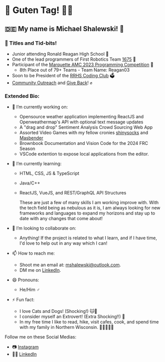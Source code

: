 # 👋 Guten Tag! 🧑‍💻
## 🇩🇪 My name is Michael Shalewski! 🌹
### 📜 Titles and Tid-bits!

* Junior attending Ronald Reagan High School 🏫
* One of the lead programmers of First Robotics Team [1675](https://github.com/frc1675/) 🤖
* Participant of the [Marquette AMC 2023 Programming Competition](https://codeabac.us/blue/standings) 🏅
   * 8th Place out of 79+ Teams - Team Name: Reagan03  
* Soon to be President of the [RRHS Coding Club](https://github.com/RRHS-Coding-Club/) 🗳️
* [Community Outreach](https://frc1675.com/for-students/) and [Give Back](https://www.hungertaskforce.org/)! ✊

### Extended Bio:

- 🔭 I’m currently working on:
  * Opensource weather application implementing ReactJS and Openweathermap's API with optional text message updates
  * A "drag and drop" Sentiment Analysis Crowd Sourcing Web App
  * Assorted Video Games with my fellow cronies [shinysocks](https://github.com/shinysocks/) and [Masbender](https://github.com/masbender/)
  * Brownbook Documentation and Vision Code for the 2024 FRC Season
  * VSCode extention to expose local applications from the editor.
- 🌱 I’m currently learning:
  * HTML, CSS, JS & TypeScript
  * Java/C++
  * ReactJS, VueJS, and REST/GraphQL API Structures

      These are just a few of many skills I am working improve with. With the tech field being as nebulous as it is, I am always looking for new frameworks and languages to expand my horizons and stay up to date with any changes that come about!

- 👯 I’m looking to collaborate on:
  * Anything!
      If the project is related to what I learn, and if I have time, I'd love to help out in any way which I can! 
- 📫 How to reach me: 
  * Shoot me an email at: [mshalewski@outlook.com](mailto:mshalewski@outlook.com).
  * DM me on [LinkedIn](https://www.linkedin.com/in/michael-shalewski/).
- 😄 Pronouns: 
  * He/Him ♂️
- ⚡ Fun fact: 
  * I love Cats and Dogs! (Shocking!) 🐱🐶
  * I consider myself an Extrovert! (Extra Shocking!!) 📢
  * In my free time I like to read, hike, visit cafes, cook, and spend time with my family in Northern Wisconsin. 👨‍👩‍👧‍👦🎣

Follow me on these Social Medias:
- 📷 [Instagram](https://www.instagram.com/jagernet_ops/)
- 🧑‍💼 [LinkedIn](https://www.linkedin.com/in/michael-shalewski/)
